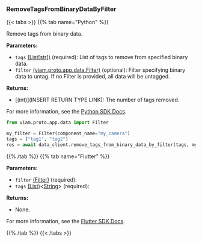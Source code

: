 ### RemoveTagsFromBinaryDataByFilter

{{< tabs >}}
{{% tab name="Python" %}}

Remove tags from binary data.

**Parameters:**

- `tags` [(List[str])](<INSERT PARAM TYPE LINK>) (required): List of tags to remove from specified binary data.
- `filter` [(viam.proto.app.data.Filter)](https://python.viam.dev/autoapi/viam/proto/app/data/index.html#viam.proto.app.data.Filter) (optional): Filter specifying binary data to untag. If no Filter is provided, all data will be untagged.

**Returns:**

- [(int)](INSERT RETURN TYPE LINK): The number of tags removed.

For more information, see the [Python SDK Docs](https://python.viam.dev/autoapi/viam/app/data_client/index.html#viam.app.data_client.DataClient.remove_tags_from_binary_data_by_filter).

``` python {class="line-numbers linkable-line-numbers"}
from viam.proto.app.data import Filter

my_filter = Filter(component_name="my_camera")
tags = ["tag1", "tag2"]
res = await data_client.remove_tags_from_binary_data_by_filter(tags, my_filter)
```

{{% /tab %}}
{{% tab name="Flutter" %}}

**Parameters:**

- `filter` [(Filter)](https://flutter.viam.dev/viam_protos.app.data/Filter-class.html) (required):
- `tags` [(List)](https://api.flutter.dev/flutter/dart-core/List-class.html)<[String](https://api.flutter.dev/flutter/dart-core/String-class.html)> (required):

**Returns:**

- None.

For more information, see the [Flutter SDK Docs](https://flutter.viam.dev/viam_protos.app.data/DataServiceClient/removeTagsFromBinaryDataByFilter.html).

{{% /tab %}}
{{< /tabs >}}
